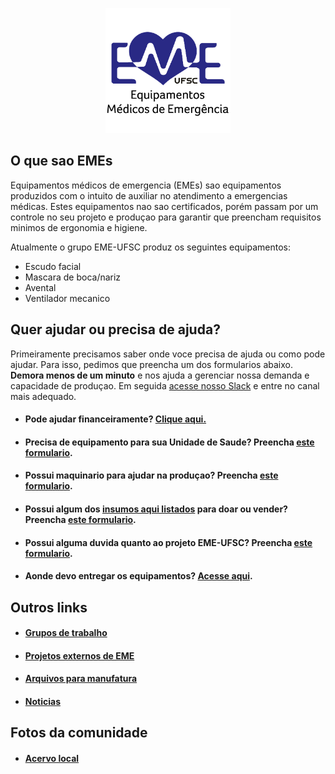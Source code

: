 <p align="center">
  <a href="https://eme-ufsc.github.io/Informacoes/">
    <img src="docs/logo.png" alt="Logo EME-UFSC" width="200" height="200">
  </a>
</p>

## O que sao EMEs
Equipamentos médicos de emergencia (EMEs) sao equipamentos produzidos com o intuito de auxiliar no atendimento a emergencias médicas. Estes equipamentos nao sao certificados, porém passam por um controle no seu projeto e produçao para garantir que preencham requisitos minimos de ergonomia e higiene.

Atualmente o grupo EME-UFSC produz os seguintes equipamentos:
- Escudo facial
- Mascara de boca/nariz
- Avental
- Ventilador mecanico

## Quer ajudar ou precisa de ajuda?
Primeiramente precisamos saber onde voce precisa de ajuda ou como pode ajudar. Para isso, pedimos que preencha um dos formularios abaixo. **Demora menos de um minuto** e nos ajuda a gerenciar nossa demanda e capacidade de produçao. Em seguida [acesse nosso Slack](https://join.slack.com/t/eme-ufsc/shared_invite/zt-d20z4zog-~3Gnwx_5Q57T4ACO6nKYkg) e entre no canal mais adequado.

- #### Pode ajudar financeiramente? [**Clique aqui.**](docs/ajuda_financeira.md)

- #### Precisa de equipamento para sua Unidade de Saude? Preencha [este formulario](https://docs.google.com/forms/d/e/1FAIpQLSfDX15ljiZy6SYf0Oby2XscRVzy2pqgRojPx5fv6pEW_O75Uw/viewform).

- #### Possui maquinario para ajudar na produçao? Preencha [este formulario](https://forms.gle/Hm4whJZQ5EAF3oUG9).

- #### Possui algum dos [insumos aqui listados](docs/insumos.md) para doar ou vender? Preencha [este formulario](https://forms.gle/EKddxEwn4KSwLAXHA).

- #### Possui alguma duvida quanto ao projeto EME-UFSC? Preencha [este formulario](https://forms.gle/3jeLeoqR6PNNrrAi8).

- #### Aonde devo entregar os equipamentos? [Acesse aqui](docs/entrega.md).

## Outros links

- #### [Grupos de trabalho](docs/grupos_de_trabalho.md)
- #### [Projetos externos de EME](docs/projetos_externos_de_eme.md)
- #### [Arquivos para manufatura](docs/arquivos_de_manufatura.md)
- #### [Noticias](docs/noticias.md)

## Fotos da comunidade

- #### [Acervo local](docs/fotos/README.md)

